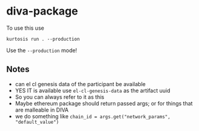 # diva-package

To use this use 

```
kurtosis run . --production
```

Use the `--production` mode!

## Notes
- can el cl genesis data of the participant be available
 - YES IT is available use `el-cl-genesis-data` as the artifact uuid
 - So you can always refer to it as this
 - Maybe ethereum package should return passed args; or for things that are malleable in DIVA
 - we do something like `chain_id = args.get("network_params", "default_value")`